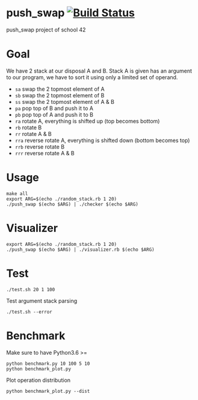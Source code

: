 # push_swap  [![Build Status](https://api.travis-ci.com/HappyTramp/push_swap.svg?branch=master)](https://travis-ci.com/HappyTramp/push_swap)

push_swap project of school 42

# Goal

We have 2 stack at our disposal A and B.
Stack A is given has an argument to our program,
we have to sort it using only a limited set of operand.

* `sa` swap the 2 topmost element of A
* `sb` swap the 2 topmost element of B
* `ss` swap the 2 topmost element of A & B
* `pa` pop top of B and push it to A
* `pb` pop top of A and push it to B
* `ra` rotate A, everything is shifted up (top becomes bottom)
* `rb` rotate B
* `rr` rotate A & B
* `rra` reverse rotate A,
        everything is shifted down (bottom becomes top)
* `rrb` reverse rotate B
* `rrr` reverse rotate A & B

# Usage

```
make all
export ARG=$(echo ./random_stack.rb 1 20)
./push_swap $(echo $ARG) | ./checker $(echo $ARG)
```

# Visualizer

```
export ARG=$(echo ./random_stack.rb 1 20)
./push_swap $(echo $ARG) | ./visualizer.rb $(echo $ARG)
```

# Test

```
./test.sh 20 1 100
```

Test argument stack parsing

```
./test.sh --error
```

# Benchmark

Make sure to have Python3.6 >=

```
python benchmark.py 10 100 5 10
python benchmark_plot.py
```

Plot operation distribution

```
python benchmark_plot.py --dist
```
